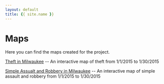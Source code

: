```yaml
---
layout: default
title: {{ site.name }}
---
```

# Maps

Here you can find the maps created for the project.

[Theft in Milwaukee](../griffin/newMap/index.html) -- An interactive map of theft from 1/1/2015 to 1/30/2015 

[Simple Assualt and Robbery in Milwaukee](./assault_and_robbery.html) -- An interactive map of simple assault and robbery from 1/1/2015 to 1/30/2015
